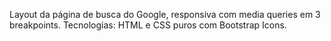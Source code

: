 Layout da página de busca do Google, responsiva com media queries em 3 breakpoints.
Tecnologias: HTML e CSS puros com Bootstrap Icons.
